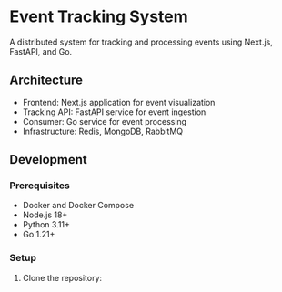 # Event Tracking System

A distributed system for tracking and processing events using Next.js, FastAPI, and Go.

## Architecture

- Frontend: Next.js application for event visualization
- Tracking API: FastAPI service for event ingestion
- Consumer: Go service for event processing
- Infrastructure: Redis, MongoDB, RabbitMQ

## Development

### Prerequisites

- Docker and Docker Compose
- Node.js 18+
- Python 3.11+
- Go 1.21+

### Setup

1. Clone the repository:
